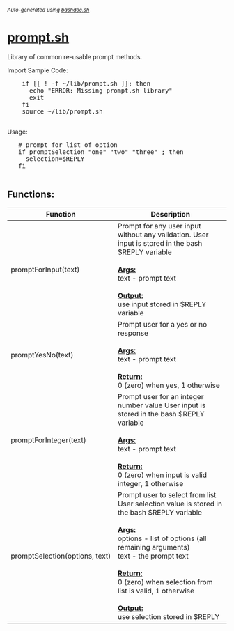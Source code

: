 <small><i>Auto-generated using [bashdoc.sh](https://github.com/alejandro-godinez/UsefulScripts/blob/trunk/bashdoc/bashdoc.sh)</i></small>
# [prompt.sh](.././linux/lib/prompt.sh)

 Library of common re-usable prompt methods.

Import Sample Code:
  <pre>
    if [[ ! -f ~/lib/prompt.sh ]]; then
      echo "ERROR: Missing prompt.sh library"
      exit
    fi
    source ~/lib/prompt.sh
  </pre>
 
Usage:
 <pre>
   # prompt for list of option
   if promptSelection "one" "two" "three" ; then
     selection=$REPLY
   fi
 </pre>


## Functions:
| Function | Description |
|----------|-------------|
| promptForInput(text) | Prompt for any user input without any validation.   User input is stored in the bash $REPLY variable    <br><br><u><b>Args:</b></u><br>text - prompt text  <br><br><u><b>Output:</b></u><br>use input stored in $REPLY variable  <br> |
| promptYesNo(text) | Prompt user for a yes or no response    <br><br><u><b>Args:</b></u><br>text - prompt text  <br><br><u><b>Return:</b></u><br>0 (zero) when yes, 1 otherwise  <br> |
| promptForInteger(text) | Prompt user for an integer number value  User input is stored in the bash $REPLY variable    <br><br><u><b>Args:</b></u><br>text - prompt text  <br><br><u><b>Return:</b></u><br>0 (zero) when input is valid integer, 1 otherwise  <br> |
| promptSelection(options,&nbsp;text) | Prompt user to select from list  User selection value is stored in the bash $REPLY variable    <br><br><u><b>Args:</b></u><br>options - list of options (all remaining arguments)  <br>text - the prompt text  <br><br><u><b>Return:</b></u><br>0 (zero) when selection from list is valid, 1 otherwise  <br><br><u><b>Output:</b></u><br>use selection stored in $REPLY  <br> |
